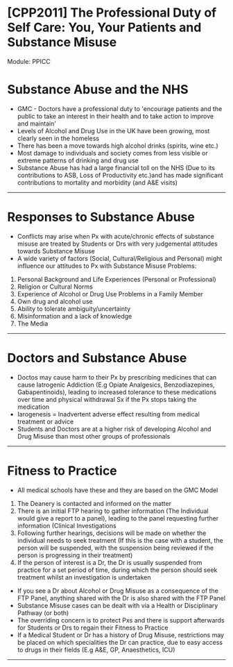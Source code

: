 # [CPP2011] The Professional Duty of Self Care: You, Your Patients and Substance Misuse

Module: PPICC

# Substance Abuse and the NHS

- GMC - Doctors have a professional duty to 'encourage patients and the public to take an interest in their health and to take action to improve and maintain'
- Levels of Alcohol and Drug Use in the UK have been growing, most clearly seen in the homeless
- There has been a move towards high alcohol drinks (spirits, wine etc.)
- Most damage to individuals and society comes from less visible or extreme patterns of drinking and drug use
- Substance Abuse has had a large financial toll on the NHS (Due to its contributions to ASB, Loss of Productivity etc.)and has made significant contributions to mortality and morbidity (and A&E visits)

---

# Responses to Substance Abuse

- Conflicts may arise when Px with acute/chronic effects of substance misuse are treated by Students or Drs with very judgemental attitudes towards Substance Misuse
- A wide variety of factors (Social, Cultural/Religious and Personal) might influence our attitudes to Px with Substance Misuse Problems:
1. Personal Background and Life Experiences (Personal or Professional)
2. Religion or Cultural Norms
3. Experience of Alcohol or Drug Use Problems in a Family Member
4. Own drug and alcohol use
5. Ability to tolerate ambiguity/uncertainty
6. Misinformation and a lack of knowledge
7. The Media

---

# Doctors and Substance Abuse

- Doctos may cause harm to their Px by prescribing medicines that can cause Iatrogenic Addiction (E.g Opiate Analgesics, Benzodiazepines, Gabapentinoids), leading to increased tolerance to these medications over time and physical withdrawal Sx if the Px stops taking the medication
- Iarogenesis = Inadvertent adverse effect resulting from medical treatment or advice
- Students and Doctors are at a higher risk of developing Alcohol and Drug Misuse than most other groups of professionals

---

# Fitness to Practice

- All medical schools have these and they are based on the GMC Model
1. The Deanery is contacted and informed on the matter
2. There is an initial FTP hearing to gather information (The Individual would give a report to a panel), leading to the panel requesting further information (Clinical Investigations
3. Following further hearings, decisions will be made on whether the individual needs to seek treatment (If this is the case with a student, the person will be suspended, with the suspension being reviewed if the person is progressing in their treatment)
4. If the person of interest is a Dr, the Dr is usually suspended from practice for a set period of time, during which the person should seek treatment whilst an investigation is undertaken
- If you see a Dr about Alcohol or Drug Misuse as a consequence of the FTP Panel, anything shared with the Dr is also shared with the FTP Panel
- Substance Misuse cases can be dealt with via a Health or Disciplinary Pathway (or both)
- The overriding concern is to protect Pxs and there is support afterwards for Students or Drs to regain their Fitness to Practice
- If a Medical Student or Dr has a history of Drug Misuse, restrictions may be placed on which specialities the Dr can practice, due to easy access to drugs in their fields (E.g A&E, GP, Anaesthetics, ICU)

---